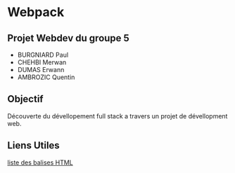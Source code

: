# Webpack

## Projet Webdev du groupe 5

- BURGNIARD Paul
- CHEHBI Merwan
- DUMAS Erwann
- AMBROZIC Quentin

## Objectif

Découverte du dévellopement full stack a travers un projet de dévellopment web.

## Liens Utiles

[liste des balises HTML](https://allthetags.com/)